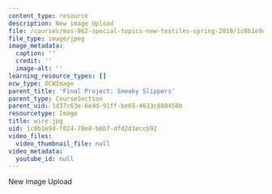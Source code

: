 ```yaml
---
content_type: resource
description: New image Upload
file: /courses/mas-962-special-topics-new-textiles-spring-2010/1c8b1e9df02478e8b6b7dfd2d1eccb92_wire.jpg
file_type: image/jpeg
image_metadata:
  caption: ''
  credit: ''
  image-alt: ''
learning_resource_types: []
ocw_type: OCWImage
parent_title: 'Final Project: Sneaky Slippers'
parent_type: CourseSection
parent_uid: 1d37c63e-6e4d-91ff-be65-4633c880458b
resourcetype: Image
title: wire.jpg
uid: 1c8b1e9d-f024-78e8-b6b7-dfd2d1eccb92
video_files:
  video_thumbnail_file: null
video_metadata:
  youtube_id: null
---
```

New image Upload

